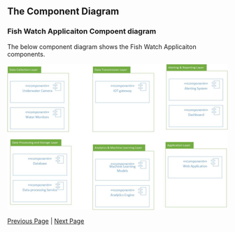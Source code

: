 ## The Component Diagram
### Fish Watch Applicaiton Compoent diagram
The below component diagram shows the Fish Watch Applicaiton components.

![Actor / Action Approach](../artifacts/ComponentDiagramVisio.jpg)


[Previous Page](./ArchAnalysis.md) | [Next Page](./ArchAnalysis.mdmd)
